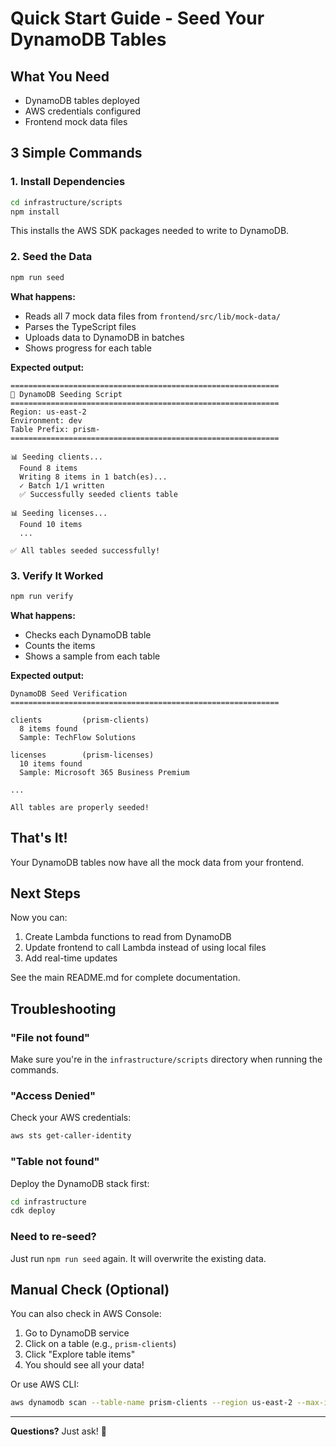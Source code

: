 # Quick Start Guide - Seed Your DynamoDB Tables

## What You Need

- DynamoDB tables deployed
- AWS credentials configured
- Frontend mock data files

## 3 Simple Commands

### 1. Install Dependencies

```bash
cd infrastructure/scripts
npm install
```

This installs the AWS SDK packages needed to write to DynamoDB.

### 2. Seed the Data

```bash
npm run seed
```

**What happens:**
- Reads all 7 mock data files from `frontend/src/lib/mock-data/`
- Parses the TypeScript files
- Uploads data to DynamoDB in batches
- Shows progress for each table

**Expected output:**
```
============================================================
🌱 DynamoDB Seeding Script
============================================================
Region: us-east-2
Environment: dev
Table Prefix: prism-
============================================================

📊 Seeding clients...
  Found 8 items
  Writing 8 items in 1 batch(es)...
  ✓ Batch 1/1 written
  ✅ Successfully seeded clients table

📊 Seeding licenses...
  Found 10 items
  ...

✅ All tables seeded successfully!
```

### 3. Verify It Worked

```bash
npm run verify
```

**What happens:**
- Checks each DynamoDB table
- Counts the items
- Shows a sample from each table

**Expected output:**
```
DynamoDB Seed Verification
============================================================

clients         (prism-clients)
  8 items found
  Sample: TechFlow Solutions

licenses        (prism-licenses)
  10 items found
  Sample: Microsoft 365 Business Premium

...

All tables are properly seeded!
```

## That's It!

Your DynamoDB tables now have all the mock data from your frontend.

## Next Steps

Now you can:
1. Create Lambda functions to read from DynamoDB
2. Update frontend to call Lambda instead of using local files
3. Add real-time updates

See the main README.md for complete documentation.

## Troubleshooting

### "File not found"
Make sure you're in the `infrastructure/scripts` directory when running the commands.

### "Access Denied"
Check your AWS credentials:
```bash
aws sts get-caller-identity
```

### "Table not found"
Deploy the DynamoDB stack first:
```bash
cd infrastructure
cdk deploy
```

### Need to re-seed?
Just run `npm run seed` again. It will overwrite the existing data.

## Manual Check (Optional)

You can also check in AWS Console:
1. Go to DynamoDB service
2. Click on a table (e.g., `prism-clients`)
3. Click "Explore table items"
4. You should see all your data!

Or use AWS CLI:
```bash
aws dynamodb scan --table-name prism-clients --region us-east-2 --max-items 5
```

---

**Questions?** Just ask! 🤗
